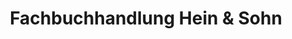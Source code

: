 ---
title: "Fachbuchhandlung Hein & Sohn"
url: /dessau-rosslau/fachbuchhandlung-hein-und-sohn/
shop: Bücher
---